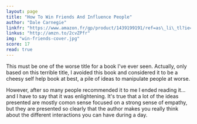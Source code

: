 ```yaml
---
layout: page
title: "How To Win Friends And Influence People"
author: "Dale Carnegie"
linkfr: "https://www.amazon.fr/gp/product/1439199191/ref=as\_li\_tl?ie=UTF8&camp=1642&creative=6746&creativeASIN=1439199191&linkCode=as2&tag=mg092-21"
linkus: "http://amzn.to/2cvZPfr" 
img: "win-friends-cover.jpg"
score: 17
read: true
---
```


This must be one of the worse title for a book I've ever seen. Actually, only based on this terrible title, I avoided this book and considered it to be a cheesy self help book at best, a pile of ideas to manipulate people at worse.

However, after so many people recommended it to me I ended reading it... and I have to say that it was enlightening. It's true that a lot of the ideas presented are mostly comon sense focused on a strong sense of empathy, but they are presented so clearly that the author makes you really think about the different interactions you can have during a day. 
